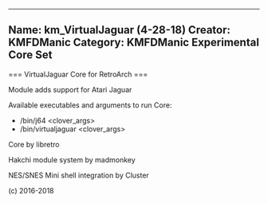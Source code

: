 -----------------------
Name: km_VirtualJaguar (4-28-18)
Creator: KMFDManic
Category: KMFDManic Experimental Core Set
-----------------------
=== VirtualJaguar Core for RetroArch ===

Module adds support for Atari Jaguar

Available executables and arguments to run Core:
- /bin/j64 <rom> <clover_args>
- /bin/virtualjaguar <rom> <clover_args>

Core by libretro

Hakchi module system by madmonkey

NES/SNES Mini shell integration by Cluster

(c) 2016-2018
